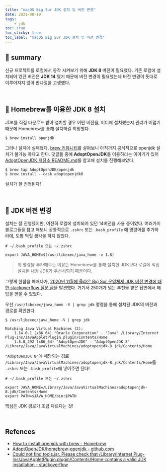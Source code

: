 ```yaml
---
title: "macOS Big Sur JDK 설치 및 버전 변경"
date: 2021-08-19
tags:
    - jdk
toc: true
toc_sticky: true 
toc_label: "macOS Big Sur JDK 설치 및 버전 변경"
---
```


## 🍺 summary
신규 프로젝트를 로컬에서 동작 시켜보기 위해 **JDK 8** 버전이 필요했다. 
기존 로컬에 설치되어 있던 버전은 **JDK 14** 였기 때문에 버전 변경이 필요했는데 
버전 변경이 뜻대로 이루어지지 않아 반나절을 고생했다.

<br>

## 🍺 Homebrew를 이용한 JDK 8 설치
JDK를 직접 다운로드 받아 설치할 경우 어떤 버전을, 어디에 설치했는지 관리가 어렵기 때문에 
Homebrew를 통해 설치하길 희망했다.

```
$ brew install openjdk
```

그러나 설치에 실패했다. [brew 커뮤니티](https://discourse.brew.sh/t/how-to-install-openjdk-with-brew/712/20)를 살펴보니 아직까지 공식적으로 openjdk 설치가 불가능 하다고 한다. 댓글들 중에 **AdoptOpenJDK**를 이용하라는 이야기가 있어 [AdoptOpenJDK 저장소 README.md](https://github.com/AdoptOpenJDK/homebrew-openjdk)를 참고해 설치를 진행해보았다.

```
$ brew tap AdoptOpenJDK/openjdk
$ brew install --cask adoptopenjdk8
```

설치가 잘 진행된다!

<br>

## 🍺 JDK 버전 변경
설치는 잘 진행됐지만, 여전히 로컬에 설치되어 있던 14버전을 사용 중이었다. 
여러가지 블로그들을 참고 해보니 공통적으로 `.zshrc` 또는 `.bash_profile` 에 명령어를 추가하라데, 도통 먹힐 생각을 하지 않았다.

```
# ~/.bash_profile 또는 ~/.zshrc

export JAVA_HOME=$(/usr/libexec/java_home -v 1.8)
```

> 위 명령을 추가해주는 이유는 Homebrew를 통해 설치한 JDK보다 로컬에 직접 설치된 내장 JDK가 우선시되기 때문이다.

그렇게 한참을 헤매다가, [2020년 11월에 올라온 Big Sur 운영체제 JDK 버전 변경에 대한 stackoverflow 질문 글](https://stackoverflow.com/questions/64968851/could-not-find-tools-jar-please-check-that-library-internet-plug-ins-javaapple)을 발견했다. 거기서 250개가 넘는 추천을 받은 답변에서 해답을 얻을 수 있었다.

우선 `/usr/libexec/java_home -V | grep jdk` 명령을 통해 설치된 JDK의 버전과 경로를 확인한다.

```
$ /usr/libexec/java_home -V | grep jdk

Matching Java Virtual Machines (2):
    1.14.0.1 (x86_64) "Oracle Corporation" - "Java" /Library/Internet Plug-Ins/JavaAppletPlugin.plugin/Contents/Home
    1.8.0_292 (x86_64) "AdoptOpenJDK" - "AdoptOpenJDK 8" /Library/Java/JavaVirtualMachines/adoptopenjdk-8.jdk/Contents/Home
```

`"AdoptOenJDK 8"`에 해당되는 경로 `/Library/Java/JavaVirtualMachines/adoptopenjdk-8.jdk/Contents/Home`를 `.zshrc` 또는 `.bash_profile`에 넣어주면 된다!

```
# ~/.bash_profile 또는 ~/.zshrc

export JAVA_HOME=/Library/Java/JavaVirtualMachines/adoptopenjdk-8.jdk/Contents/Home
export PATH=$JAVA_HOME/bin:$PATH
```

핵심은 JDK 경로가 조금 다르다는 것!

<br>

## Refences
- [How to install openjdk with brew - Homebrew](https://discourse.brew.sh/t/how-to-install-openjdk-with-brew/712/20)
- [AdoptOpenJDK/homebrew-openjdk - github.com](https://github.com/AdoptOpenJDK/homebrew-openjdk)
- [Could not find tools.jar. Please check that /Library/Internet Plug-Ins/JavaAppletPlugin.plugin/Contents/Home contains a valid JDK installation - stackoverflow](https://stackoverflow.com/questions/64968851/could-not-find-tools-jar-please-check-that-library-internet-plug-ins-javaapple)
